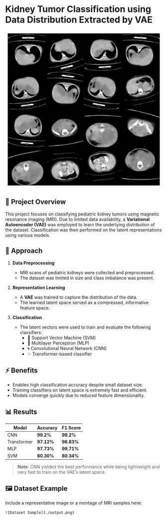 # Kidney Tumor Classification using Data Distribution Extracted by VAE
![Dataset Sample](./output.png)


## 🧠 Project Overview

This project focuses on classifying pediatric kidney tumors using magnetic resonance imaging (MRI). Due to limited data availability, a **Variational Autoencoder (VAE)** was employed to learn the underlying distribution of the dataset. Classification was then performed on the latent representations using various models.

## 🚀 Approach

1. **Data Preprocessing**
   - MRI scans of pediatric kidneys were collected and preprocessed.
   - The dataset was limited in size and class imbalance was present.

2. **Representation Learning**
   - A **VAE** was trained to capture the distribution of the data.
   - The learned latent space served as a compressed, informative feature space.

3. **Classification**
   - The latent vectors were used to train and evaluate the following classifiers:
     - 🧠 Support Vector Machine (SVM)
     - 🔗 Multilayer Perceptron (MLP)
     - 🌀 Convolutional Neural Network (CNN)
     - ✨ Transformer-based classifier

## ⚡ Benefits

- Enables high classification accuracy despite small dataset size.
- Training classifiers on latent space is extremely fast and efficient.
- Models converge quickly due to reduced feature dimensionality.

## 📊 Results

| Model       | Accuracy | F1 Score |
|-------------|----------|----------|
| CNN         | **99.2%** | **99.2%** |
| Transformer | **97.12%** | **96.83%**     |
| MLP         | **97.73%** | **99.71%** |
| SVM         | **80.30%** | **80.34%** |

> **Note**: CNN yielded the best performance while being lightweight and very fast to train on the VAE’s latent space.

## 🖼️ Dataset Example

Include a representative image or a montage of MRI samples here:
```bash
![Dataset Sample](./output.png)
